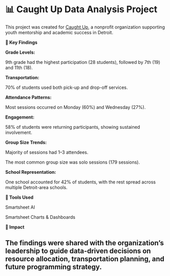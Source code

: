 # 📊 Caught Up Data Analysis Project

This project was created for [Caught Up](https://www.caughtup.org/), a nonprofit organization supporting youth mentorship and academic success in Detroit.

**🔹 Key Findings**

**Grade Levels:**

9th grade had the highest participation (28 students), followed by 7th (19) and 11th (18).

**Transportation:**

70% of students used both pick-up and drop-off services.

**Attendance Patterns:**

Most sessions occurred on Monday (60%) and Wednesday (27%).

**Engagement:**

58% of students were returning participants, showing sustained involvement.

**Group Size Trends:**

Majority of sessions had 1–3 attendees.

The most common group size was solo sessions (179 sessions).

**School Representation:**

One school accounted for 42% of students, with the rest spread across multiple Detroit-area schools.

**🔹 Tools Used**

Smartsheet AI

Smartsheet Charts & Dashboards

**🔹 Impact**

The findings were shared with the organization’s leadership to guide data-driven decisions on resource allocation, transportation planning, and future programming strategy.
---

